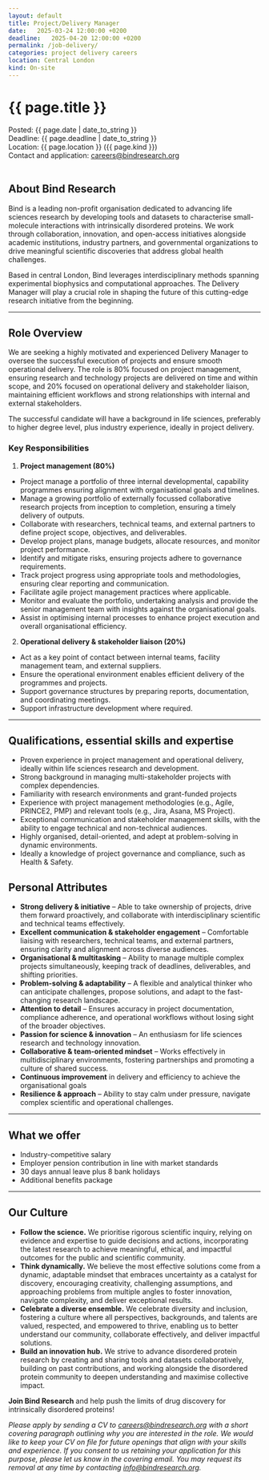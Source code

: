 ```yaml
---
layout: default
title: Project/Delivery Manager
date:   2025-03-24 12:00:00 +0200
deadline:   2025-04-20 12:00:00 +0200
permalink: /job-delivery/
categories: project delivery careers
location: Central London
kind: On-site
---
```


<h1 style="text-align: left;">{{ page.title }}</h1>
<div class="job-meta">Posted: {{ page.date | date_to_string }}</div>
<div class="job-meta">Deadline: {{ page.deadline | date_to_string }}</div>
<div class="job-meta">Location: {{ page.location }} ({{ page.kind }})</div>
<div class="job-meta">Contact and application: <a href="mailto:careers@bindresearch.org">careers@bindresearch.org</a></div>
<br />

## About Bind Research
Bind is a leading non-profit organisation dedicated to advancing life sciences research by developing tools and datasets to characterise small-molecule interactions with intrinsically disordered proteins. We work through collaboration, innovation, and open-access initiatives alongside academic institutions, industry partners, and governmental organizations to drive meaningful scientific discoveries that address global health challenges. 

Based in central London, Bind leverages interdisciplinary methods spanning experimental biophysics and computational approaches. The Delivery Manager will play a crucial role in shaping the future of this cutting-edge research initiative from the beginning.

---

## Role Overview
We are seeking a highly motivated and experienced Delivery Manager to oversee the successful execution of projects and ensure smooth operational delivery. The role is 80% focused on project management, ensuring research and technology projects are delivered on time and within scope, and 20% focused on operational delivery and stakeholder liaison, maintaining efficient workflows and strong relationships with internal and external stakeholders. 

The successful candidate will have a background in life sciences, preferably to higher degree level, plus industry experience, ideally in project delivery. 

### Key Responsibilities
1. **Project management (80%)**
- Project manage a portfolio of three internal developmental, capability programmes ensuring alignment with organisational goals and timelines. 
- Manage a growing portfolio of externally focussed collaborative research projects from inception to completion, ensuring a timely delivery of outputs. 
- Collaborate with researchers, technical teams, and external partners to define project scope, objectives, and deliverables. 
- Develop project plans, manage budgets, allocate resources, and monitor project performance. 
- Identify and mitigate risks, ensuring projects adhere to governance requirements. 
- Track project progress using appropriate tools and methodologies, ensuring clear reporting and communication. 
- Facilitate agile project management practices where applicable. 
- Monitor and evaluate the portfolio, undertaking analysis and provide the senior management team with insights against the organisational goals. 
- Assist in optimising internal processes to enhance project execution and overall organisational efficiency. 

2. **Operational delivery & stakeholder liaison (20%)**
- Act as a key point of contact between internal teams, facility management team, and external suppliers. 
- Ensure the operational environment enables efficient delivery of the programmes and projects.  
- Support governance structures by preparing reports, documentation, and coordinating meetings. 
- Support infrastructure development where required. 

---

## Qualifications, essential skills and expertise 
- Proven experience in project management and operational delivery, ideally within life sciences research and development. 
- Strong background in managing multi-stakeholder projects with complex dependencies. 
- Familiarity with research environments and grant-funded projects 
- Experience with project management methodologies (e.g., Agile, PRINCE2, PMP) and relevant tools (e.g., Jira, Asana, MS Project). 
- Exceptional communication and stakeholder management skills, with the ability to engage technical and non-technical audiences. 
- Highly organised, detail-oriented, and adept at problem-solving in dynamic environments. 
- Ideally a knowledge of project governance and compliance, such as Health & Safety. 

## Personal Attributes 
- **Strong delivery & initiative** – Able to take ownership of projects, drive them forward proactively, and collaborate with interdisciplinary scientific and technical teams effectively. 
- **Excellent communication & stakeholder engagement** – Comfortable liaising with researchers, technical teams, and external partners, ensuring clarity and alignment across diverse audiences. 
- **Organisational & multitasking** – Ability to manage multiple complex projects simultaneously, keeping track of deadlines, deliverables, and shifting priorities. 
- **Problem-solving & adaptability** – A flexible and analytical thinker who can anticipate challenges, propose solutions, and adapt to the fast-changing research landscape. 
- **Attention to detail** – Ensures accuracy in project documentation, compliance adherence, and operational workflows without losing sight of the broader objectives. 
- **Passion for science & innovation** – An enthusiasm for life sciences research and technology innovation. 
- **Collaborative & team-oriented mindset** – Works effectively in multidisciplinary environments, fostering partnerships and promoting a culture of shared success. 
- **Continuous improvement** in delivery and efficiency to achieve the organisational goals 
- **Resilience & approach** – Ability to stay calm under pressure, navigate complex scientific and operational challenges. 

---

## What we offer
- ⁠Industry-competitive salary
- ⁠Employer pension contribution in line with market standards
- ⁠30 days annual leave plus 8 bank holidays
- ⁠Additional benefits package

---

## Our Culture
- **Follow the science.** We prioritise rigorous scientific inquiry, relying on evidence and expertise to guide decisions and actions, incorporating the latest research to achieve meaningful, ethical, and impactful outcomes for the public and scientific community.
- **Think dynamically.** We believe the most effective solutions come from a dynamic, adaptable mindset that embraces uncertainty as a catalyst for discovery, encouraging creativity, challenging assumptions, and approaching problems from multiple angles to foster innovation, navigate complexity, and deliver exceptional results.
- **Celebrate a diverse ensemble.** We celebrate diversity and inclusion, fostering a culture where all perspectives, backgrounds, and talents are valued, respected, and empowered to thrive, enabling us to better understand our community, collaborate effectively, and deliver impactful solutions.
- **Build an innovation hub.** We strive to advance disordered protein research by creating and sharing tools and datasets collaboratively, building on past contributions, and working alongside the disordered protein community to deepen understanding and maximise collective impact.

**Join Bind Research** and help push the limits of drug discovery for intrinsically disordered proteins!

*Please apply by sending a CV to <a href="mailto:careers@bindresearch.org">careers@bindresearch.org</a> with a short covering paragraph outlining why you are interested in the role. We would like to keep your CV on file for future openings that align with your skills and experience. If you consent to us retaining your application for this purpose, please let us know in the covering email. You may request its removal at any time by contacting <a href="mailto:info@bindresearch.org">info@bindresearch.org</a>.*